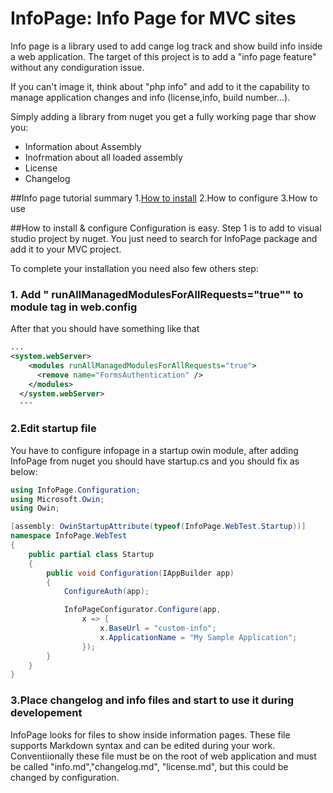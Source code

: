 # InfoPage: Info Page for MVC sites
Info page is a library used to add cange log track and show build info inside a web application. The target of this project is to add a "info page feature" without any condiguration issue.

If you can't image it, think about "php info" and add to it the capability to manage application changes and info (license,info, build number...).

Simply adding a library from nuget you get a fully working page thar show you:

* Information about Assembly
* Inofrmation about all loaded assembly
* License
* Changelog

##Info page tutorial summary
1.[How to install](#how-to-install)
2.How to configure
3.How to use

##<a name="how-to-install">How to install & configure</a>
Configuration is easy. Step 1 is to add to visual studio project by nuget. You just need to search for InfoPage package and add it to your MVC project.

To complete your installation you need also few others step:

### 1. Add " runAllManagedModulesForAllRequests="true"" to module tag in web.config
After that you should have something like that
```xml
...
<system.webServer>
    <modules runAllManagedModulesForAllRequests="true">
      <remove name="FormsAuthentication" />
    </modules>
  </system.webServer>
  ---
```

### 2.Edit startup file
You have to configure infopage in a startup owin module, after adding InfoPage from nuget you should have startup.cs and you should fix as below:
```cs
using InfoPage.Configuration;
using Microsoft.Owin;
using Owin;

[assembly: OwinStartupAttribute(typeof(InfoPage.WebTest.Startup))]
namespace InfoPage.WebTest
{
    public partial class Startup
    {
        public void Configuration(IAppBuilder app)
        {
            ConfigureAuth(app);

            InfoPageConfigurator.Configure(app, 
                x => {
                    x.BaseUrl = "custom-info";
                    x.ApplicationName = "My Sample Application";
                });
        }
    }
}

```


### 3.Place changelog and info files and start to use it during developement
InfoPage looks for files to show inside information pages. These file supports Markdown syntax and can be edited during your work. 
Conventiionally these file must be on the root of web application and must be called "info.md","changelog.md", "license.md", but this could be changed by configuration.


<a name="how-to-install">

